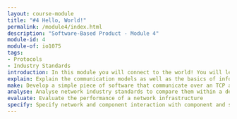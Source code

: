 ```yaml
---
layout: course-module
title: "#4 Hello, World!"
permalink: /module4/index.html
description: "Software-Based Product - Module 4"
module-id: 4
module-of: io1075
tags:
- Protocols
- Industry Standards
introduction: In this module you will connect to the world! You will learn the basic jargon of Network technologies. In the lab experiment you will experience how to test the performance of a network. The assignment will enable your GoodNight Lamp to connect with its pair through the Internet.
explain: Explain the communication models as well as the basics of information encoding and quantities
make: Develop a simple piece of software that communicate over an TCP and UDP network
analyse: Analyse network industry standards to compare them within a design goal
evaluate: Evaluate the performance of a network infrastructure
specify: Specify network and component interaction with component and sequence diagrams
---
```


